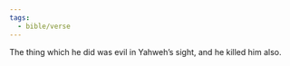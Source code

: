 ```yaml
---
tags:
  - bible/verse
---
```

The thing which he did was evil in Yahweh’s sight, and he killed him also.